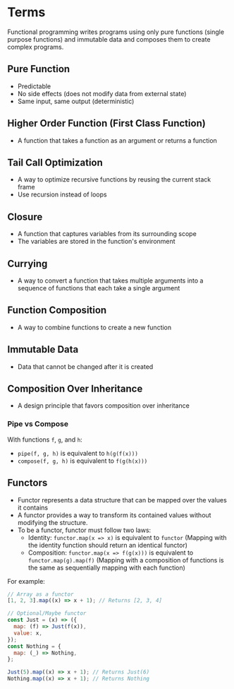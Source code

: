 # Terms

Functional programming writes programs using only pure functions (single purpose functions) and immutable data and composes them to create complex programs.

## Pure Function

- Predictable
- No side effects (does not modify data from external state)
- Same input, same output (deterministic)

## Higher Order Function (First Class Function)

- A function that takes a function as an argument or returns a function

## Tail Call Optimization

- A way to optimize recursive functions by reusing the current stack frame
- Use recursion instead of loops

## Closure

- A function that captures variables from its surrounding scope
- The variables are stored in the function's environment

## Currying

- A way to convert a function that takes multiple arguments into a sequence of functions that each take a single argument

## Function Composition

- A way to combine functions to create a new function

## Immutable Data

- Data that cannot be changed after it is created

## Composition Over Inheritance

- A design principle that favors composition over inheritance

### Pipe vs Compose

With functions `f`, `g`, and `h`:

- `pipe(f, g, h)` is equivalent to `h(g(f(x)))`
- `compose(f, g, h)` is equivalent to `f(g(h(x)))`

## Functors

- Functor represents a data structure that can be mapped over the values it contains
- A functor provides a way to transform its contained values without modifying the structure.
- To be a functor, functor must follow two laws:
  - Identity: `functor.map(x => x)` is equivalent to `functor` (Mapping with the identity function should return an identical functor)
  - Composition: `functor.map(x => f(g(x)))` is equivalent to `functor.map(g).map(f)` (Mapping with a composition of functions is the same as sequentially mapping with each function)

For example:

```js
// Array as a functor
[1, 2, 3].map((x) => x + 1); // Returns [2, 3, 4]

// Optional/Maybe functor
const Just = (x) => ({
  map: (f) => Just(f(x)),
  value: x,
});
const Nothing = {
  map: (_) => Nothing,
};

Just(5).map((x) => x + 1); // Returns Just(6)
Nothing.map((x) => x + 1); // Returns Nothing
```
